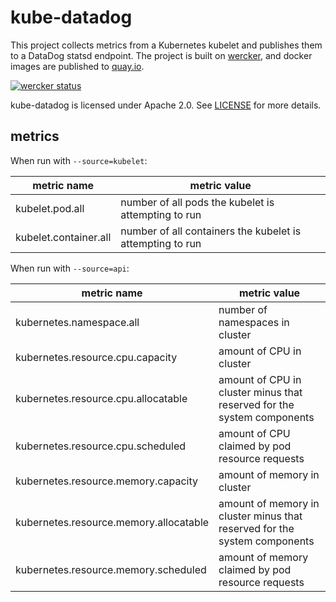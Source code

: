 # kube-datadog

This project collects metrics from a Kubernetes kubelet and publishes them to a DataDog statsd endpoint.
The project is built on [wercker][wercker], and docker images are published to [quay.io][quay].

[![wercker status](https://app.wercker.com/status/ac68c9bbe93ace3c0ca5d1065748c027/m/master "wercker status")](https://app.wercker.com/project/bykey/ac68c9bbe93ace3c0ca5d1065748c027)

[wercker]: https://app.wercker.com/#applications/570abdfe3f1a8913740207e8
[quay]: https://quay.io/repository/bcwaldon/kube-datadog

kube-datadog is licensed under Apache 2.0.
See [LICENSE](LICENSE) for more details.

## metrics

When run with `--source=kubelet`:

| metric name | metric value |
|-------------|--------------|
| kubelet.pod.all | number of all pods the kubelet is attempting to run |
| kubelet.container.all | number of all containers the kubelet is attempting to run |

When run with `--source=api`:

| metric name | metric value |
|-------------|--------------|
| kubernetes.namespace.all | number of namespaces in cluster |
| kubernetes.resource.cpu.capacity | amount of CPU in cluster |
| kubernetes.resource.cpu.allocatable | amount of CPU in cluster minus that reserved for the system components |
| kubernetes.resource.cpu.scheduled | amount of CPU claimed by pod resource requests |
| kubernetes.resource.memory.capacity | amount of memory in cluster |
| kubernetes.resource.memory.allocatable | amount of memory in cluster minus that reserved for the system components |
| kubernetes.resource.memory.scheduled | amount of memory claimed by pod resource requests |
